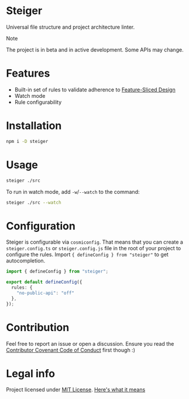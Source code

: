 # Steiger

Universal file structure and project architecture linter.

> [!NOTE]
> The project is in beta and in active development. Some APIs may change.

# Features

- Built-in set of rules to validate adherence to [Feature-Sliced Design](https://feature-sliced.design/)
- Watch mode
- Rule configurability

# Installation

```bash
npm i -D steiger
```

# Usage

```bash
steiger ./src
```

To run in watch mode, add `-w`/`--watch` to the command:

```bash
steiger ./src --watch
```

# Configuration

Steiger is configurable via `cosmiconfig`. That means that you can create a `steiger.config.ts` or `steiger.config.js` file in the root of your project to configure the rules. Import `{ defineConfig } from "steiger"` to get autocompletion.

```ts
import { defineConfig } from "steiger";

export default defineConfig({
  rules: {
    "no-public-api": "off"
  },
});
```

# Contribution

Feel free to report an issue or open a discussion. Ensure you read the [Contributor Covenant Code of Conduct](code_of_conduct.md) first though :)

# Legal info

Project licensed under [MIT License](license.md). [Here's what it means](https://choosealicense.com/licenses/mit/)
